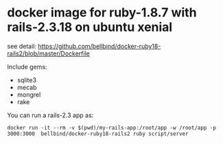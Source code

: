 # docker image for ruby-1.8.7 with rails-2.3.18 on ubuntu xenial

see detail: https://github.com/bellbind/docker-ruby18-rails2/blob/master/Dockerfile

Include gems:

- sqlite3
- mecab
- mongrel
- rake

You can run a rails-2.3 app as:

```
docker run -it --rm -v $(pwd)/my-rails-app:/root/app -w /root/app -p 3000:3000  bellbind/docker-ruby18-rails2 ruby script/server
```
